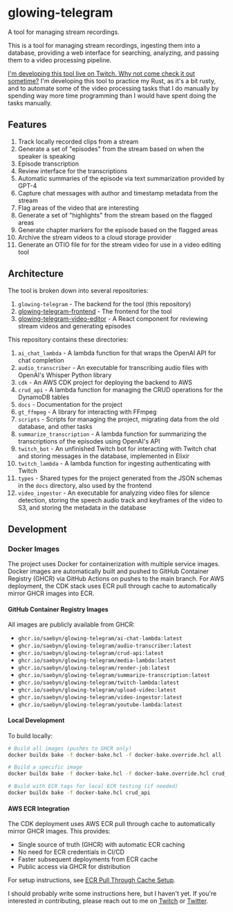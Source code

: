 # glowing-telegram

A tool for managing stream recordings.

This is a tool for managing stream recordings, ingesting them into a database, providing a web interface for searching, analyzing, and passing them to a video processing pipeline.

[I'm developing this tool live on Twitch. Why not come check it out sometime?](https://twitch.tv/saebyn) I'm developing this tool to practice my Rust, as it's a bit rusty, and to automate some of the video processing tasks that I do manually by spending way more time programming than I would have spent doing the tasks manually.

## Features

1. Track locally recorded clips from a stream
1. Generate a set of "episodes" from the stream based on when the speaker is speaking
1. Episode transcription
1. Review interface for the transcriptions
1. Automatic summaries of the episode via text summarization provided by GPT-4
1. Capture chat messages with author and timestamp metadata from the stream
1. Flag areas of the video that are interesting
1. Generate a set of "highlights" from the stream based on the flagged areas
1. Generate chapter markers for the episode based on the flagged areas
1. Archive the stream videos to a cloud storage provider
1. Generate an OTIO file for for the stream video for use in a video editing tool

## Architecture

The tool is broken down into several repositories:

1. `glowing-telegram` - The backend for the tool (this repository)
1. [glowing-telegram-frontend](https:://github.com/saebyn/glowing-telegram-frontend) - The frontend for the tool
1. [glowing-telegram-video-editor](https://github.com/saebyn/glowing-telegram-video-editor) - A React component for reviewing stream videos and generating episodes

This repository contains these directories:

1. `ai_chat_lambda` - A lambda function for that wraps the OpenAI API for chat completion
1. `audio_transcriber` - An executable for transcribing audio files with OpenAI's Whisper Python library
1. `cdk` - An AWS CDK project for deploying the backend to AWS
1. `crud_api` - A lambda function for managing the CRUD operations for the DynamoDB tables
1. `docs` - Documentation for the project
1. `gt_ffmpeg` - A library for interacting with FFmpeg
1. `scripts` - Scripts for managing the project, migrating data from the old database, and other tasks
1. `summarize_transcription` - A lambda function for summarizing the transcriptions of the episodes using OpenAI's API
1. `twitch_bot` - An unfinished Twitch bot for interacting with Twitch chat and storing messages in the database, implemented in Elixir
1. `twitch_lambda` - A lambda function for ingesting authenticating with Twitch
1. `types` - Shared types for the project generated from the JSON schemas in the `docs` directory, also used by the frontend
1. `video_ingestor` - An executable for analyzing video files for silence detection, storing the speech audio track and keyframes of the video to S3, and storing the metadata in the database

## Development

### Docker Images

The project uses Docker for containerization with multiple service images. Docker images are automatically built and pushed to GitHub Container Registry (GHCR) via GitHub Actions on pushes to the main branch. For AWS deployment, the CDK stack uses ECR pull through cache to automatically mirror GHCR images into ECR.

#### GitHub Container Registry Images

All images are publicly available from GHCR:
- `ghcr.io/saebyn/glowing-telegram/ai-chat-lambda:latest`
- `ghcr.io/saebyn/glowing-telegram/audio-transcriber:latest`
- `ghcr.io/saebyn/glowing-telegram/crud-api:latest`
- `ghcr.io/saebyn/glowing-telegram/media-lambda:latest`
- `ghcr.io/saebyn/glowing-telegram/render-job:latest`
- `ghcr.io/saebyn/glowing-telegram/summarize-transcription:latest`
- `ghcr.io/saebyn/glowing-telegram/twitch-lambda:latest`
- `ghcr.io/saebyn/glowing-telegram/upload-video:latest`
- `ghcr.io/saebyn/glowing-telegram/video-ingestor:latest`
- `ghcr.io/saebyn/glowing-telegram/youtube-lambda:latest`

#### Local Development

To build locally:
```bash
# Build all images (pushes to GHCR only)
docker buildx bake -f docker-bake.hcl -f docker-bake.override.hcl all

# Build a specific image
docker buildx bake -f docker-bake.hcl -f docker-bake.override.hcl crud_api

# Build with ECR tags for local ECR testing (if needed)
docker buildx bake -f docker-bake.hcl crud_api
```

#### AWS ECR Integration

The CDK deployment uses AWS ECR pull through cache to automatically mirror GHCR images. This provides:
- Single source of truth (GHCR) with automatic ECR caching  
- No need for ECR credentials in CI/CD
- Faster subsequent deployments from ECR cache
- Public access via GHCR for distribution

For setup instructions, see [ECR Pull Through Cache Setup](docs/ecr-pull-through-cache-setup.md).

I should probably write some instructions here, but I haven't yet. If you're interested in contributing, please reach out to me on [Twitch](https://twitch.tv/saebyn) or [Twitter](https://twitter.com/saebyn).